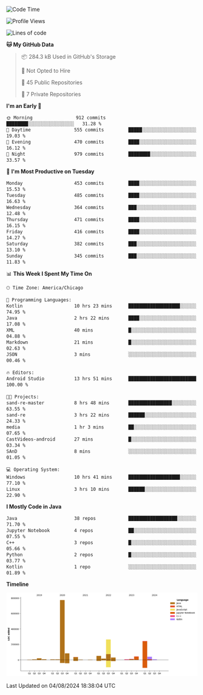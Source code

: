 <!--START_SECTION:waka-->
![Code Time](http://img.shields.io/badge/Code%20Time-510%20hrs%205%20mins-blue)

![Profile Views](http://img.shields.io/badge/Profile%20Views-32-blue)

![Lines of code](https://img.shields.io/badge/From%20Hello%20World%20I%27ve%20Written-1.7%20million%20lines%20of%20code-blue)

**🐱 My GitHub Data** 

> 📦 284.3 kB Used in GitHub's Storage 
 > 
> 🚫 Not Opted to Hire
 > 
> 📜 45 Public Repositories 
 > 
> 🔑 7 Private Repositories 
 > 
**I'm an Early 🐤** 

```text
🌞 Morning                912 commits         ████████░░░░░░░░░░░░░░░░░   31.28 % 
🌆 Daytime                555 commits         █████░░░░░░░░░░░░░░░░░░░░   19.03 % 
🌃 Evening                470 commits         ████░░░░░░░░░░░░░░░░░░░░░   16.12 % 
🌙 Night                  979 commits         ████████░░░░░░░░░░░░░░░░░   33.57 % 
```
📅 **I'm Most Productive on Tuesday** 

```text
Monday                   453 commits         ████░░░░░░░░░░░░░░░░░░░░░   15.53 % 
Tuesday                  485 commits         ████░░░░░░░░░░░░░░░░░░░░░   16.63 % 
Wednesday                364 commits         ███░░░░░░░░░░░░░░░░░░░░░░   12.48 % 
Thursday                 471 commits         ████░░░░░░░░░░░░░░░░░░░░░   16.15 % 
Friday                   416 commits         ████░░░░░░░░░░░░░░░░░░░░░   14.27 % 
Saturday                 382 commits         ███░░░░░░░░░░░░░░░░░░░░░░   13.10 % 
Sunday                   345 commits         ███░░░░░░░░░░░░░░░░░░░░░░   11.83 % 
```


📊 **This Week I Spent My Time On** 

```text
🕑︎ Time Zone: America/Chicago

💬 Programming Languages: 
Kotlin                   10 hrs 23 mins      ███████████████████░░░░░░   74.95 % 
Java                     2 hrs 22 mins       ████░░░░░░░░░░░░░░░░░░░░░   17.08 % 
XML                      40 mins             █░░░░░░░░░░░░░░░░░░░░░░░░   04.88 % 
Markdown                 21 mins             █░░░░░░░░░░░░░░░░░░░░░░░░   02.63 % 
JSON                     3 mins              ░░░░░░░░░░░░░░░░░░░░░░░░░   00.46 % 

🔥 Editors: 
Android Studio           13 hrs 51 mins      █████████████████████████   100.00 % 

🐱‍💻 Projects: 
sand-re-master           8 hrs 48 mins       ████████████████░░░░░░░░░   63.55 % 
sand-re                  3 hrs 22 mins       ██████░░░░░░░░░░░░░░░░░░░   24.33 % 
media                    1 hr 3 mins         ██░░░░░░░░░░░░░░░░░░░░░░░   07.65 % 
CastVideos-android       27 mins             █░░░░░░░░░░░░░░░░░░░░░░░░   03.34 % 
SAnD                     8 mins              ░░░░░░░░░░░░░░░░░░░░░░░░░   01.05 % 

💻 Operating System: 
Windows                  10 hrs 41 mins      ███████████████████░░░░░░   77.10 % 
Linux                    3 hrs 10 mins       ██████░░░░░░░░░░░░░░░░░░░   22.90 % 
```

**I Mostly Code in Java** 

```text
Java                     38 repos            ██████████████████░░░░░░░   71.70 % 
Jupyter Notebook         4 repos             ██░░░░░░░░░░░░░░░░░░░░░░░   07.55 % 
C++                      3 repos             █░░░░░░░░░░░░░░░░░░░░░░░░   05.66 % 
Python                   2 repos             █░░░░░░░░░░░░░░░░░░░░░░░░   03.77 % 
Kotlin                   1 repo              ░░░░░░░░░░░░░░░░░░░░░░░░░   01.89 % 
```



**Timeline**

![Lines of Code chart](https://raw.githubusercontent.com/phanijsp/phanijsp/main/assets/bar_graph.png)


 Last Updated on 04/08/2024 18:38:04 UTC
<!--END_SECTION:waka-->
